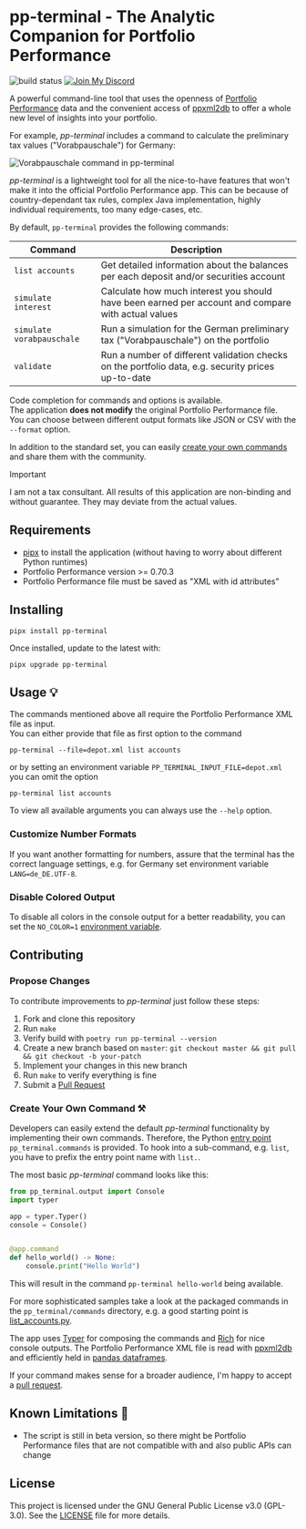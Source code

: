 # pp-terminal - The Analytic Companion for Portfolio Performance

![build status](https://github.com/ma4nn/pp-terminal/actions/workflows/ci.yml/badge.svg) [![Join My Discord](https://dev-investor.de/wp-content/uploads/join-discord.svg)](https://dev-investor.de/chat)

A powerful command-line tool that uses the openness of [Portfolio Performance](https://www.portfolio-performance.info/) data 
and the convenient access of [ppxml2db](https://github.com/pfalcon/ppxml2db) to offer a whole new level of insights into your portfolio.  

For example, _pp-terminal_ includes a command to calculate the preliminary tax values ("Vorabpauschale") for Germany:

![Vorabpauschale command in pp-terminal](sample_vorabpauschale.png)

_pp-terminal_ is a lightweight tool for all the nice-to-have features that won't make it into the official Portfolio Performance app.
This can be because of country-dependant tax rules, complex Java implementation, highly individual requirements, 
too many edge-cases, etc.

By default, `pp-terminal` provides the following commands:

| Command                   | Description                                                                                        |
|---------------------------|----------------------------------------------------------------------------------------------------|
| `list accounts`           | Get detailed information about the balances per each deposit and/or securities account             |
| `simulate interest`       | Calculate how much interest you should have been earned per account and compare with actual values |
| `simulate vorabpauschale` | Run a simulation for the German preliminary tax ("Vorabpauschale") on the portfolio                |
| `validate`                | Run a number of different validation checks on the portfolio data, e.g. security prices up-to-date |

Code completion for commands and options is available.  
The application **does not modify** the original Portfolio Performance file.  
You can choose between different output formats like JSON or CSV with the `--format` option.

In addition to the standard set, you can easily [create your own commands](#user-content-create-your-own-command-️) 
and share them with the community.

> [!IMPORTANT]
> I am not a tax consultant. All results of this application are non-binding and without guarantee.
> They may deviate from the actual values.

## Requirements

- [pipx](https://pipx.pypa.io/latest/#install-pipx) to install the application (without having to worry about different Python runtimes)
- Portfolio Performance version >= 0.70.3
- Portfolio Performance file must be saved as "XML with id attributes"

## Installing

```
pipx install pp-terminal
```

Once installed, update to the latest with:

```
pipx upgrade pp-terminal
```

## Usage 💡

The commands mentioned above all require the Portfolio Performance XML file as input.  
You can either provide that file as first option to the command
```
pp-terminal --file=depot.xml list accounts
```
or by setting an environment variable `PP_TERMINAL_INPUT_FILE=depot.xml` you can omit the option
```
pp-terminal list accounts
```

To view all available arguments you can always use the `--help` option.

### Customize Number Formats
If you want another formatting for numbers, assure that the terminal has the correct language settings, e.g. for Germany 
set environment variable `LANG=de_DE.UTF-8`.

### Disable Colored Output
To disable all colors in the console output for a better readability, you can set the `NO_COLOR=1` [environment variable](https://no-color.org/).

## Contributing

### Propose Changes

To contribute improvements to _pp-terminal_ just follow these steps:

1. Fork and clone this repository
2. Run `make`
3. Verify build with `poetry run pp-terminal --version`
4. Create a new branch based on `master`: `git checkout master && git pull && git checkout -b your-patch`
5. Implement your changes in this new branch
6. Run `make` to verify everything is fine
7. Submit a [Pull Request](https://docs.github.com/de/pull-requests/collaborating-with-pull-requests/proposing-changes-to-your-work-with-pull-requests/about-pull-requests)

### Create Your Own Command ⚒️

Developers can easily extend the default _pp-terminal_ functionality by implementing their own commands. Therefore, the Python
[entry point](https://packaging.python.org/en/latest/specifications/entry-points/) `pp_terminal.commands` is provided.
To hook into a sub-command, e.g. `list`, you have to prefix the entry point name with `list.`.

The most basic _pp-terminal_ command looks like this:

```python
from pp_terminal.output import Console
import typer

app = typer.Typer()
console = Console()


@app.command
def hello_world() -> None:
    console.print("Hello World")
```
This will result in the command `pp-terminal hello-world` being available.

For more sophisticated samples take a look at the packaged commands in the `pp_terminal/commands` directory, 
e.g. a good starting point is [list_accounts.py](https://github.com/ma4nn/pp-terminal/blob/master/pp_terminal/commands/list_accounts.py).

The app uses [Typer](https://typer.tiangolo.com/) for composing the commands and [Rich](https://github.com/Textualize/rich)
for nice console outputs. The Portfolio Performance XML file is read with [ppxml2db](https://github.com/pfalcon/ppxml2db) 
and efficiently held in [pandas dataframes](https://pandas.pydata.org/).

If your command makes sense for a broader audience, I'm happy to accept a [pull request](#propose-changes).

## Known Limitations 🚧

- The script is still in beta version, so there might be Portfolio Performance files that are not compatible with and also public APIs can change

## License

This project is licensed under the GNU General Public License v3.0 (GPL-3.0). See the [LICENSE](./LICENSE) file for more details.
